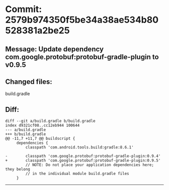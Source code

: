 # Commit: 2579b974350f5be34a38ae534b80528381a2be25
## Message: Update dependency com.google.protobuf:protobuf-gradle-plugin to v0.9.5
## Changed files:
build.gradle

## Diff:
```
diff --git a/build.gradle b/build.gradle
index d9321cf08..cc12eb944 100644
--- a/build.gradle
+++ b/build.gradle
@@ -11,7 +11,7 @@ buildscript {
     dependencies {
         classpath 'com.android.tools.build:gradle:8.6.1'
 
-        classpath 'com.google.protobuf:protobuf-gradle-plugin:0.9.4'
+        classpath 'com.google.protobuf:protobuf-gradle-plugin:0.9.5'
         // NOTE: Do not place your application dependencies here; they belong
         // in the individual module build.gradle files
     }
```
-----------------------------------
